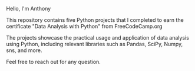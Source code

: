 Hello, I'm Anthony

This repository contains five Python projects that I completed to earn the certificate "Data Analysis with Python" from FreeCodeCamp.org

The projects showcase the practical usage and application of data analysis using Python, including relevant libraries such as Pandas, SciPy, Numpy, sns, and more.

Feel free to reach out for any question.

